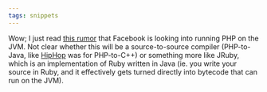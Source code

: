 ```yaml
---
tags: snippets
---
```


Wow; I just read [this rumor](http://nerds-central.blogspot.com.au/2012/08/facebook-moving-to-jvm.html) that Facebook is looking into running PHP on the JVM. Not clear whether this will be a source-to-source compiler (PHP-to-Java, like [HipHop](http://developers.facebook.com/blog/post/2010/02/02/hiphop-for-php--move-fast/) was for PHP-to-C++) or something more like JRuby, which is an implementation of Ruby written in Java (ie. you write your source in Ruby, and it effectively gets turned directly into bytecode that can run on the JVM).
